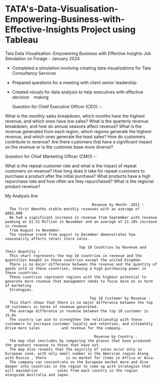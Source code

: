 # TATA's-Data-Visualisation-Empowering-Business-with-Effective-Insights Project using Tableau
Tata Data Visualisation: Empowering Business with Effective Insights Job
Simulation on Forage - January 2024

 * Completed a simulation involving creating data visualizations for Tata
   Consultancy Services
 * Prepared questions for a meeting with client senior leadership
 * Created visuals for data analysis to help executives with effective decision
   making

   Question for Chief Executive Officer (CEO) :-

What is the monthly sales breakdown, which months have the highest revenue, and which ones have low sales?
What is the quarterly revenue breakdown, and how do annual seasons affect revenue?
What is the revenue generated from each region, which regions generate the highest revenue, and which ones generate the least sales?
How do customers contribute to revenue? Are there customers that have a significant impact on the revenue or is the customer base more diverse?

Question for Chief Marketing Officer (CMO) :-

What is the repeat customer rate and what is the impact of repeat customers on revenue?
How long does it take for repeat customers to purchase a product after the initial purchase? 
What products have a high repurchase rate and how often are they repurchased?
What is the regional product revenue?

My Analysis Are:

                                            Revenue by Month ,2011 : 
      The first 8months stable monthly revenues with an average of $685,000
      We had a significant increase in revenue from September with revenue peaking at $1.51 Million in November and an average of 21.18% increase in revenue 
      from August to November.
      The revenue trend from august to December demonstrates how seasonality affects retail store sales.

                                      Top 10 Countries by Revenue and their Quantity :
      This chart represents the top 10 countries in revenue and the quantities bought in these countries except the united Kingdom.
      There is no major difference between the revenue and the quantity of goods sold in these countries, showing a high purchasing power in these countries.
      These countries represent regions with the highest potential to generate more revenue that management needs to focus more on in term of marketing 
      Strategies.
      
                                           Top 10 Customer by Revenue : 
      This Chart shows that there is no major difference between the top 10 customers in terms of revenue generated.
      The average difference in revenue between the top 10 customer is 15.8%
      The country can aim to strengthen the relationship with these customers to increase customer loyalty and retention, and ultimately drive more sales          and revenue for the company. 

                                             Revenue by Country :
      The map chat concludes by comparing the places that have produced the greatest revenue to those that have not.
      The map also reveals that the majority of sales occur only in European zone, with only small number in the American region Along with Russia , there         is no market for items in Africa or Asia.
      The company can concentrate on the European market more and dive deeper into countries in the region to come up with Strategies that will maximalize         sales from each country in the region alongside Australia and Japan.

